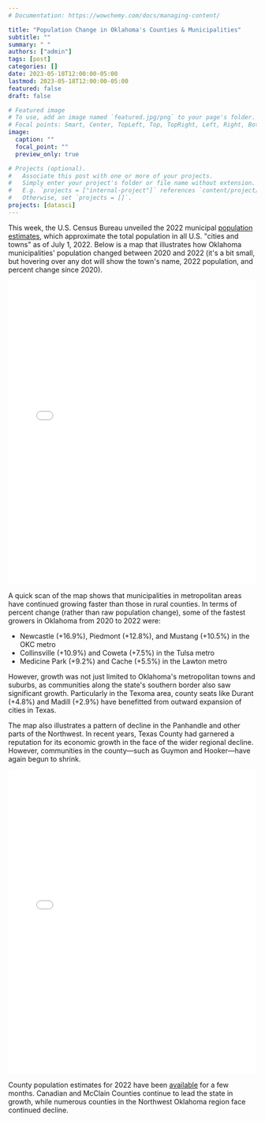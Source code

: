 ```yaml
---
# Documentation: https://wowchemy.com/docs/managing-content/

title: "Population Change in Oklahoma's Counties & Municipalities"
subtitle: ""
summary: " "
authors: ["admin"]
tags: [post]
categories: []
date: 2023-05-18T12:00:00-05:00
lastmod: 2023-05-18T12:00:00-05:00
featured: false
draft: false

# Featured image
# To use, add an image named `featured.jpg/png` to your page's folder.
# Focal points: Smart, Center, TopLeft, Top, TopRight, Left, Right, BottomLeft, Bottom, BottomRight.
image:
  caption: ""
  focal_point: ""
  preview_only: true

# Projects (optional).
#   Associate this post with one or more of your projects.
#   Simply enter your project's folder or file name without extension.
#   E.g. `projects = ["internal-project"]` references `content/project/deep-learning/index.md`.
#   Otherwise, set `projects = []`.
projects: [datasci]
---
```

This week, the U.S. Census Bureau unveiled the 2022 municipal [population estimates](https://www.census.gov/data/tables/time-series/demo/popest/2020s-total-cities-and-towns.html), which approximate the total population in all U.S. "cities and towns" as of July 1, 2022. Below is a map that illustrates how Oklahoma municipalities' population changed between 2020 and 2022 (it's a bit small, but hovering over any dot will show the town's name, 2022 population, and percent change since 2020).

<iframe height="615" width="100%" frameborder="no" src="/viz/maps/hover_mun.html"> </iframe>

A quick scan of the map shows that municipalities in metropolitan areas have continued growing faster than those in rural counties. In terms of percent change (rather than raw population change), some of the fastest growers in Oklahoma from 2020 to 2022 were:

* Newcastle (+16.9%), Piedmont (+12.8%), and Mustang (+10.5%) in the OKC metro
* Collinsville (+10.9%) and Coweta (+7.5%) in the Tulsa metro
* Medicine Park (+9.2%) and Cache (+5.5%) in the Lawton metro

However, growth was not just limited to Oklahoma's metropolitan towns and suburbs, as communities along the state's southern border also saw significant growth. Particularly in the Texoma area, county seats like Durant (+4.8%) and Madill (+2.9%) have benefitted from outward expansion of cities in Texas.

The map also illustrates a pattern of decline in the Panhandle and other parts of the Northwest. In recent years, Texas County had garnered a reputation for its economic growth in the face of the wider regional decline. However, communities in the county—such as Guymon and Hooker—have again begun to shrink.

<iframe height="615" width="100%" frameborder="no" src="/viz/maps/hover.html"> </iframe>

County population estimates for 2022 have been [available](https://www.census.gov/data/tables/time-series/demo/popest/2020s-counties-total.html) for a few months. Canadian and McClain Counties continue to lead the state in growth, while numerous counties in the Northwest Oklahoma region face continued decline.
